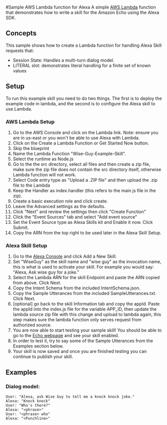 #Sample AWS Lambda function for Alexa
A simple [AWS Lambda](http://aws.amazon.com/lambda) function that demonstrates how to write a skill for the Amazon Echo using the Alexa SDK.

## Concepts
This sample shows how to create a Lambda function for handling Alexa Skill requests that:

- Session State: Handles a multi-turn dialog model.
- LITERAL slot: demonstrates literal handling for a finite set of known values

## Setup
To run this example skill you need to do two things. The first is to deploy the example code in lambda, and the second is to configure the Alexa skill to use Lambda.

### AWS Lambda Setup
1. Go to the AWS Console and click on the Lambda link. Note: ensure you are in us-east or you won't be able to use Alexa with Lambda.
2. Click on the Create a Lambda Function or Get Started Now button.
3. Skip the blueprint
4. Name the Lambda Function "Wise-Guy-Example-Skill".
5. Select the runtime as Node.js
5. Go to the the src directory, select all files and then create a zip file, make sure the zip file does not contain the src directory itself, otherwise Lambda function will not work.
6. Select Code entry type as "Upload a .ZIP file" and then upload the .zip file to the Lambda
7. Keep the Handler as index.handler (this refers to the main js file in the zip).
8. Create a basic execution role and click create.
9. Leave the Advanced settings as the defaults.
10. Click "Next" and review the settings then click "Create Function"
11. Click the "Event Sources" tab and select "Add event source"
12. Set the Event Source type as Alexa Skills kit and Enable it now. Click Submit.
13. Copy the ARN from the top right to be used later in the Alexa Skill Setup.

### Alexa Skill Setup
1. Go to the [Alexa Console](https://developer.amazon.com/edw/home.html) and click Add a New Skill.
2. Set "WiseGuy" as the skill name and "wise guy" as the invocation name, this is what is used to activate your skill. For example you would say: "Alexa, Ask wise guy for a joke."
3. Select the Lambda ARN for the skill Endpoint and paste the ARN copied from above. Click Next.
4. Copy the Intent Schema from the included IntentSchema.json.
5. Copy the Sample Utterances from the included SampleUtterances.txt. Click Next.
6. [optional] go back to the skill Information tab and copy the appId. Paste the appId into the index.js file for the variable APP_ID,
   then update the lambda source zip file with this change and upload to lambda again, this step makes sure the lambda function only serves request from authorized source.
7. You are now able to start testing your sample skill! You should be able to go to the [Echo webpage](http://echo.amazon.com/#skills) and see your skill enabled.
8. In order to test it, try to say some of the Sample Utterances from the Examples section below.
9. Your skill is now saved and once you are finished testing you can continue to publish your skill.

## Examples
### Dialog model:
    User: "Alexa, ask Wise Guy to tell me a knock knock joke."
    Alexa: "Knock knock"
    User: "Who's there?"
    Alexa: "<phrase>"
    User: "<phrase> who"
    Alexa: "<Punchline>"
